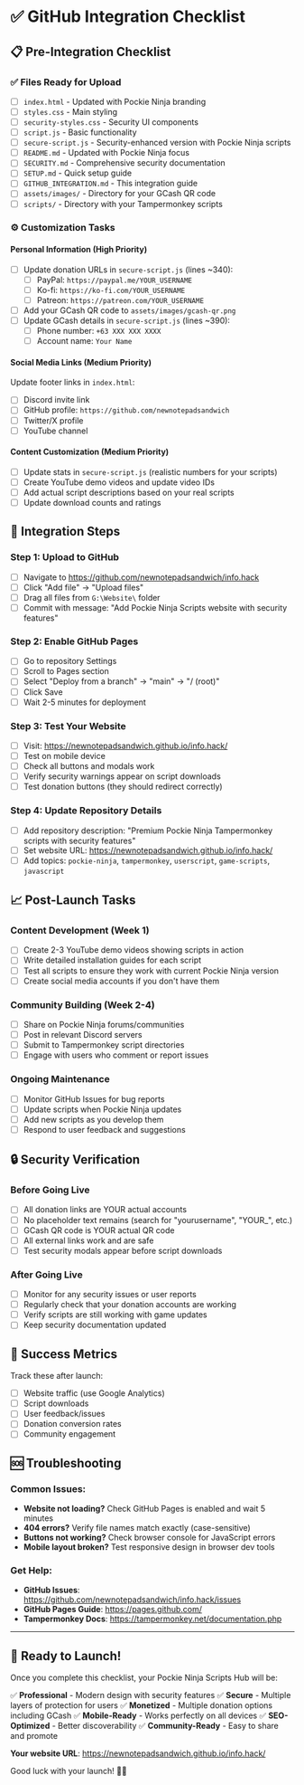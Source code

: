 # ✅ GitHub Integration Checklist

## 📋 **Pre-Integration Checklist**

### ✅ **Files Ready for Upload**
- [ ] `index.html` - Updated with Pockie Ninja branding
- [ ] `styles.css` - Main styling
- [ ] `security-styles.css` - Security UI components
- [ ] `script.js` - Basic functionality  
- [ ] `secure-script.js` - Security-enhanced version with Pockie Ninja scripts
- [ ] `README.md` - Updated with Pockie Ninja focus
- [ ] `SECURITY.md` - Comprehensive security documentation
- [ ] `SETUP.md` - Quick setup guide
- [ ] `GITHUB_INTEGRATION.md` - This integration guide
- [ ] `assets/images/` - Directory for your GCash QR code
- [ ] `scripts/` - Directory with your Tampermonkey scripts

### ⚙️ **Customization Tasks**

#### **Personal Information (High Priority)**
- [ ] Update donation URLs in `secure-script.js` (lines ~340):
  - [ ] PayPal: `https://paypal.me/YOUR_USERNAME`
  - [ ] Ko-fi: `https://ko-fi.com/YOUR_USERNAME` 
  - [ ] Patreon: `https://patreon.com/YOUR_USERNAME`
- [ ] Add your GCash QR code to `assets/images/gcash-qr.png`
- [ ] Update GCash details in `secure-script.js` (lines ~390):
  - [ ] Phone number: `+63 XXX XXX XXXX`
  - [ ] Account name: `Your Name`

#### **Social Media Links (Medium Priority)**
Update footer links in `index.html`:
- [ ] Discord invite link
- [ ] GitHub profile: `https://github.com/newnotepadsandwich`
- [ ] Twitter/X profile
- [ ] YouTube channel

#### **Content Customization (Medium Priority)**  
- [ ] Update stats in `secure-script.js` (realistic numbers for your scripts)
- [ ] Create YouTube demo videos and update video IDs
- [ ] Add actual script descriptions based on your real scripts
- [ ] Update download counts and ratings

## 🚀 **Integration Steps**

### **Step 1: Upload to GitHub**
- [ ] Navigate to https://github.com/newnotepadsandwich/info.hack
- [ ] Click "Add file" → "Upload files"
- [ ] Drag all files from `G:\Website\` folder
- [ ] Commit with message: "Add Pockie Ninja Scripts website with security features"

### **Step 2: Enable GitHub Pages**
- [ ] Go to repository Settings
- [ ] Scroll to Pages section
- [ ] Select "Deploy from a branch" → "main" → "/ (root)"
- [ ] Click Save
- [ ] Wait 2-5 minutes for deployment

### **Step 3: Test Your Website**
- [ ] Visit: https://newnotepadsandwich.github.io/info.hack/
- [ ] Test on mobile device
- [ ] Check all buttons and modals work
- [ ] Verify security warnings appear on script downloads
- [ ] Test donation buttons (they should redirect correctly)

### **Step 4: Update Repository Details**
- [ ] Add repository description: "Premium Pockie Ninja Tampermonkey scripts with security features"
- [ ] Set website URL: https://newnotepadsandwich.github.io/info.hack/
- [ ] Add topics: `pockie-ninja`, `tampermonkey`, `userscript`, `game-scripts`, `javascript`

## 📈 **Post-Launch Tasks**

### **Content Development (Week 1)**
- [ ] Create 2-3 YouTube demo videos showing scripts in action
- [ ] Write detailed installation guides for each script
- [ ] Test all scripts to ensure they work with current Pockie Ninja version
- [ ] Create social media accounts if you don't have them

### **Community Building (Week 2-4)**
- [ ] Share on Pockie Ninja forums/communities
- [ ] Post in relevant Discord servers
- [ ] Submit to Tampermonkey script directories
- [ ] Engage with users who comment or report issues

### **Ongoing Maintenance**
- [ ] Monitor GitHub Issues for bug reports
- [ ] Update scripts when Pockie Ninja updates
- [ ] Add new scripts as you develop them
- [ ] Respond to user feedback and suggestions

## 🔒 **Security Verification**

### **Before Going Live**
- [ ] All donation links are YOUR actual accounts
- [ ] No placeholder text remains (search for "yourusername", "YOUR_", etc.)
- [ ] GCash QR code is YOUR actual QR code
- [ ] All external links work and are safe
- [ ] Test security modals appear before script downloads

### **After Going Live**
- [ ] Monitor for any security issues or user reports
- [ ] Regularly check that your donation accounts are working
- [ ] Verify scripts are still working with game updates
- [ ] Keep security documentation updated

## 🎯 **Success Metrics**

Track these after launch:
- [ ] Website traffic (use Google Analytics)
- [ ] Script downloads
- [ ] User feedback/issues
- [ ] Donation conversion rates
- [ ] Community engagement

## 🆘 **Troubleshooting**

### **Common Issues:**
- **Website not loading?** Check GitHub Pages is enabled and wait 5 minutes
- **404 errors?** Verify file names match exactly (case-sensitive)
- **Buttons not working?** Check browser console for JavaScript errors
- **Mobile layout broken?** Test responsive design in browser dev tools

### **Get Help:**
- **GitHub Issues**: https://github.com/newnotepadsandwich/info.hack/issues
- **GitHub Pages Guide**: https://pages.github.com/
- **Tampermonkey Docs**: https://tampermonkey.net/documentation.php

---

## 🎉 **Ready to Launch!**

Once you complete this checklist, your Pockie Ninja Scripts Hub will be:

✅ **Professional** - Modern design with security features
✅ **Secure** - Multiple layers of protection for users
✅ **Monetized** - Multiple donation options including GCash
✅ **Mobile-Ready** - Works perfectly on all devices
✅ **SEO-Optimized** - Better discoverability
✅ **Community-Ready** - Easy to share and promote

**Your website URL**: https://newnotepadsandwich.github.io/info.hack/

Good luck with your launch! 🚀🥷
